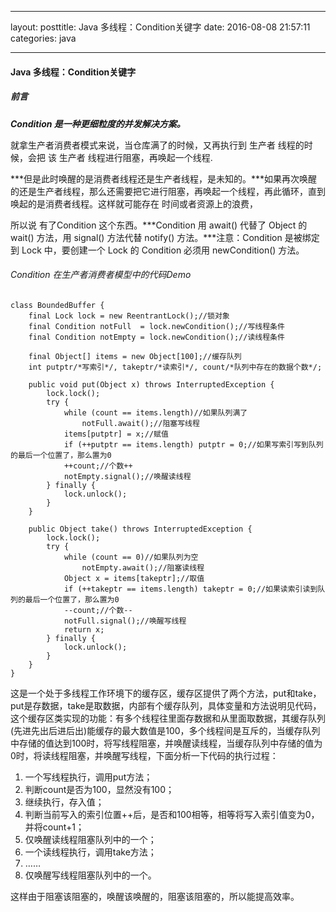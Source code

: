 
---
layout: posttitle: Java 多线程：Condition关键字
date: 2016-08-08 21:57:11
categories: java

---

#### Java 多线程：Condition关键字

##### 前言
***Condition 是一种更细粒度的并发解决方案。***

就拿生产者消费者模式来说，当仓库满了的时候，又再执行到 生产者 线程的时候，会把 该 生产者 线程进行阻塞，再唤起一个线程.

***但是此时唤醒的是消费者线程还是生产者线程，是未知的。***如果再次唤醒的还是生产者线程，那么还需要把它进行阻塞，再唤起一个线程，再此循环，直到唤起的是消费者线程。这样就可能存在 时间或者资源上的浪费，

所以说 有了Condition 这个东西。***Condition 用 await() 代替了 Object 的 wait() 方法，用 signal() 方法代替 notify() 方法。***注意：Condition 是被绑定到 Lock 中，要创建一个 Lock 的 Condition 必须用 newCondition() 方法。

###### Condition 在生产者消费者模型中的代码Demo

```
class BoundedBuffer {      
    final Lock lock = new ReentrantLock();//锁对象      
    final Condition notFull  = lock.newCondition();//写线程条件       
    final Condition notEmpty = lock.newCondition();//读线程条件       

    final Object[] items = new Object[100];//缓存队列      
    int putptr/*写索引*/, takeptr/*读索引*/, count/*队列中存在的数据个数*/;      

    public void put(Object x) throws InterruptedException {      
        lock.lock();      
        try {      
            while (count == items.length)//如果队列满了       
                notFull.await();//阻塞写线程      
            items[putptr] = x;//赋值       
            if (++putptr == items.length) putptr = 0;//如果写索引写到队列的最后一个位置了，那么置为0      
            ++count;//个数++      
            notEmpty.signal();//唤醒读线程      
        } finally {      
            lock.unlock();      
        }      
    }      

    public Object take() throws InterruptedException {      
        lock.lock();      
        try {      
            while (count == 0)//如果队列为空      
                notEmpty.await();//阻塞读线程      
            Object x = items[takeptr];//取值       
            if (++takeptr == items.length) takeptr = 0;//如果读索引读到队列的最后一个位置了，那么置为0      
            --count;//个数--      
            notFull.signal();//唤醒写线程      
            return x;      
        } finally {      
            lock.unlock();      
        }      
    }       
} 
```

这是一个处于多线程工作环境下的缓存区，缓存区提供了两个方法，put和take，put是存数据，take是取数据，内部有个缓存队列，具体变量和方法说明见代码，这个缓存区类实现的功能：有多个线程往里面存数据和从里面取数据，其缓存队列(先进先出后进后出)能缓存的最大数值是100，多个线程间是互斥的，当缓存队列中存储的值达到100时，将写线程阻塞，并唤醒读线程，当缓存队列中存储的值为0时，将读线程阻塞，并唤醒写线程，下面分析一下代码的执行过程：


1. 一个写线程执行，调用put方法；
2. 判断count是否为100，显然没有100；
3. 继续执行，存入值；
4. 判断当前写入的索引位置++后，是否和100相等，相等将写入索引值变为0，并将count+1；
5. 仅唤醒读线程阻塞队列中的一个；
6. 一个读线程执行，调用take方法；
7. ……
8. 仅唤醒写线程阻塞队列中的一个。

这样由于阻塞该阻塞的，唤醒该唤醒的，阻塞该阻塞的，所以能提高效率。